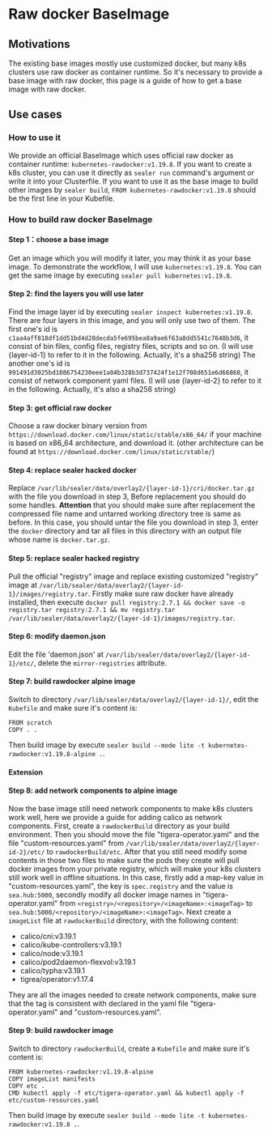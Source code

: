 # Raw docker BaseImage

## Motivations

The existing base images mostly use customized docker, but many k8s clusters use raw docker as container runtime. So it's necessary to provide a base image with raw docker, this page is a guide of how to get a base image with raw docker.

## Use cases

### How to use it

We provide an official BaseImage which uses official raw docker as container runtime: `kubernetes-rawdocker:v1.19.8`. If you want to create a k8s cluster, you can use it directly as `sealer run` command's argument or write it into your Clusterfile. If you want to use it as the base image to build other images by `sealer build`, `FROM kubernetes-rawdocker:v1.19.8` should be the first line in your Kubefile.

### How to build raw docker BaseImage

#### Step 1：choose a base image

Get an image which you will modify it later, you may think it as your base image. To demonstrate the workflow, I will use `kubernetes:v1.19.8`. You can get the same image by executing `sealer pull kubernetes:v1.19.8`.

#### Step 2: find the layers you will use later

Find the image layer id by executing `sealer inspect kubernetes:v1.19.8`. There are four layers in this image, and you will only use two of them. The first one's id is `c1aa4aff818df1dd51bd4d28decda5fe695bea8a9ae6f63a8dd5541c7640b3d6`, it consist of bin files, config files, registry files, scripts and so on. (I will use {layer-id-1} to refer to it in the following. Actually, it's a sha256 string) The another one's id is `991491d3025bd1086754230eee1a04b328b3d737424f1e12f708d651e6d66860`, it consist of network component yaml files. (I will use {layer-id-2} to refer to it in the following. Actually, it's also a sha256 string)

#### Step 3: get official raw docker

Choose a raw docker binary version from `https://download.docker.com/linux/static/stable/x86_64/` if your machine is based on x86_64 architecture, and download it. (other architecture can be found at `https://download.docker.com/linux/static/stable/`)

#### Step 4: replace sealer hacked docker

Replace `/var/lib/sealer/data/overlay2/{layer-id-1}/cri/docker.tar.gz` with the file you download in step 3, Before replacement you should do some handles.  **Attention** that you should make sure after replacement the compressed file name and untarred working directory tree is same as before. In this case, you should untar the file you download in step 3, enter the `docker` directory and tar all files in this directory with an output file whose name is `docker.tar.gz`.

#### Step 5: replace sealer hacked registry

Pull the official "registry" image and replace existing customized "registry" image at `/var/lib/sealer/data/overlay2/{layer-id-1}/images/registry.tar`. Firstly make sure raw docker have already installed, then execute `docker pull registry:2.7.1 && docker save -o registry.tar registry:2.7.1 && mv registry.tar /var/lib/sealer/data/overlay2/{layer-id-1}/images/registry.tar`.

#### Step 6: modify daemon.json

Edit the file 'daemon.json' at `/var/lib/sealer/data/overlay2/{layer-id-1}/etc/`, delete the `mirror-registries` attribute.

#### Step 7: build rawdocker alpine image

Switch to directory `/var/lib/sealer/data/overlay2/{layer-id-1}/`, edit the `Kubefile` and make sure it's content is:

```shell script
FROM scratch
COPY . .
```

Then build image by execute `sealer build --mode lite -t kubernetes-rawdocker:v1.19.8-alpine .`.

#### Extension

#### Step 8: add network components to alpine image

Now the base image still need network components to make k8s clusters work well, here we provide a guide for adding calico as network components.
First, create a `rawdockerBuild` directory as your build environment. Then you should move the file "tigera-operator.yaml" and the file "custom-resources.yaml" from `/var/lib/sealer/data/overlay2/{layer-id-2}/etc/` to `rawdockerBuild/etc`. After that you still need modify some contents in those two files to make sure the pods they create will pull docker images from your private registry, which will make your k8s clusters still work well in offline situations. In this case, firstly add a map-key value in "custom-resources.yaml", the key is `spec.registry` and the value is `sea.hub:5000`, secondly modify all docker image names in "tigera-operator.yaml" from `<registry>/<repository>/<imageName>:<imageTag>` to `sea.hub:5000/<repository>/<imageName>:<imageTag>`.
Next create a `imageList` file at `rawdockerBuild` directory, with the following content:

- calico/cni:v3.19.1
- calico/kube-controllers:v3.19.1
- calico/node:v3.19.1
- calico/pod2daemon-flexvol:v3.19.1
- calico/typha:v3.19.1
- tigrea/operator:v1.17.4

They are all the images needed to create network components, make sure that the tag is consistent with declared in the yaml file "tigera-operator.yaml" and "custom-resources.yaml".

#### Step 9: build rawdocker image

Switch to directory `rawdockerBuild`, create a `Kubefile` and make sure it's content is:

```shell script
FROM kubernetes-rawdocker:v1.19.8-alpine
COPY imageList manifests
COPY etc .
CMD kubectl apply -f etc/tigera-operator.yaml && kubectl apply -f etc/custom-resources.yaml
```

Then build image by execute `sealer build --mode lite -t kubernetes-rawdocker:v1.19.8 .`.